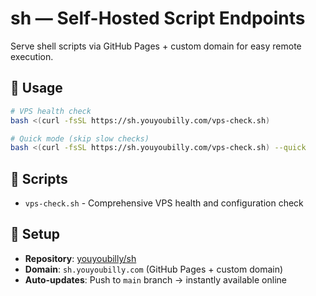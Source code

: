# sh — Self-Hosted Script Endpoints

Serve shell scripts via GitHub Pages + custom domain for easy remote execution.

## 🚀 Usage

```bash
# VPS health check
bash <(curl -fsSL https://sh.youyoubilly.com/vps-check.sh)

# Quick mode (skip slow checks)
bash <(curl -fsSL https://sh.youyoubilly.com/vps-check.sh) --quick
```

## 📁 Scripts

- `vps-check.sh` - Comprehensive VPS health and configuration check

## 🔧 Setup

- **Repository**: [youyoubilly/sh](https://github.com/youyoubilly/sh)
- **Domain**: `sh.youyoubilly.com` (GitHub Pages + custom domain)
- **Auto-updates**: Push to `main` branch → instantly available online